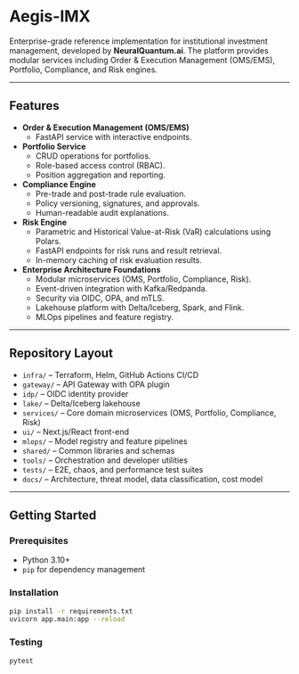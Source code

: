 # Aegis-IMX

Enterprise-grade reference implementation for institutional investment management, developed by **NeuralQuantum.ai**. The platform provides modular services including Order & Execution Management (OMS/EMS), Portfolio, Compliance, and Risk engines.

---

## Features

- **Order & Execution Management (OMS/EMS)**
  - FastAPI service with interactive endpoints.
- **Portfolio Service**
  - CRUD operations for portfolios.
  - Role-based access control (RBAC).
  - Position aggregation and reporting.
- **Compliance Engine**
  - Pre-trade and post-trade rule evaluation.
  - Policy versioning, signatures, and approvals.
  - Human-readable audit explanations.
- **Risk Engine**
  - Parametric and Historical Value-at-Risk (VaR) calculations using Polars.
  - FastAPI endpoints for risk runs and result retrieval.
  - In-memory caching of risk evaluation results.
- **Enterprise Architecture Foundations**
  - Modular microservices (OMS, Portfolio, Compliance, Risk).
  - Event-driven integration with Kafka/Redpanda.
  - Security via OIDC, OPA, and mTLS.
  - Lakehouse platform with Delta/Iceberg, Spark, and Flink.
  - MLOps pipelines and feature registry.

---

## Repository Layout

- `infra/` – Terraform, Helm, GitHub Actions CI/CD
- `gateway/` – API Gateway with OPA plugin
- `idp/` – OIDC identity provider
- `lake/` – Delta/Iceberg lakehouse
- `services/` – Core domain microservices (OMS, Portfolio, Compliance, Risk)
- `ui/` – Next.js/React front-end
- `mlops/` – Model registry and feature pipelines
- `shared/` – Common libraries and schemas
- `tools/` – Orchestration and developer utilities
- `tests/` – E2E, chaos, and performance test suites
- `docs/` – Architecture, threat model, data classification, cost model

---

## Getting Started

### Prerequisites

- Python 3.10+
- `pip` for dependency management

### Installation

```bash
pip install -r requirements.txt
uvicorn app.main:app --reload
```

### Testing

```bash
pytest
```

